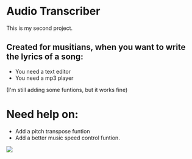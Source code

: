 # Audio Transcriber

This is my second project.
## Created for musitians, when you want to write the lyrics of a song:
- You need a text editor
- You need a mp3 player
   
(I'm still adding some funtions, but it works fine)

# Need help on: 
- Add a pitch transpose funtion
- Add a better music speed control funtion.

![](https://i.imgur.com/yQEuuut.jpg)
